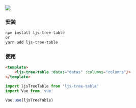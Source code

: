 <a href="LICENSE">
  <img src="https://img.shields.io/badge/License-MIT-yellow.svg">
</a>

### 安装
```bash
npm install ljs-tree-table
or
yarn add ljs-tree-table
```

### 使用
```html
<template>
    <ljs-tree-table :datas="datas" :columns="columns"/>
</template>
```
```javascript
import ljsTreeTable from 'ljs-tree-table'
import Vue from 'vue'

Vue.use(ljsTreeTable)
```
